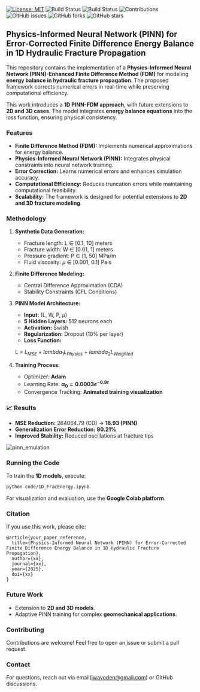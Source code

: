 [![License: MIT](https://img.shields.io/badge/License-MIT-yellow.svg)](https://opensource.org/licenses/MIT)
![Build Status](https://img.shields.io/badge/PINN-yes-green)
![Build Status](https://img.shields.io/badge/FDM-yes-blue)
![Contributions](https://img.shields.io/badge/contributions-welcome-gold)
![GitHub issues](https://img.shields.io/github/issues/DennisWayo/PINN-FDM-FracEnergyBalance)
![GitHub forks](https://img.shields.io/github/forks/DennisWayo/PINN-FDM-FracEnergyBalance)
![GitHub stars](https://img.shields.io/github/stars/DennisWayo/PINN-FDM-FracEnergyBalance)


## Physics-Informed Neural Network (PINN) for Error-Corrected Finite Difference Energy Balance in 1D Hydraulic Fracture Propagation

This repository contains the implementation of a **Physics-Informed Neural Network (PINN)-Enhanced Finite Difference Method (FDM)** for modeling **energy balance in hydraulic fracture propagation**. The proposed framework corrects numerical errors in real-time while preserving computational efficiency.

This work introduces a **1D PINN-FDM approach**, with future extensions to **2D and 3D cases**. The model integrates **energy balance equations** into the loss function, ensuring physical consistency.


### Features
- **Finite Difference Method (FDM):** Implements numerical approximations for energy balance.
- **Physics-Informed Neural Network (PINN):** Integrates physical constraints into neural network training.
- **Error Correction:** Learns numerical errors and enhances simulation accuracy.
- **Computational Efficiency:** Reduces truncation errors while maintaining computational feasibility.
- **Scalability:** The framework is designed for potential extensions to **2D and 3D fracture modeling**.


### Methodology
1. **Synthetic Data Generation:** 
   - Fracture length: L $\in$ [0.1, 10] meters
   - Fracture width:  W $\in$ [0.01, 1] meters
   - Pressure gradient: P $\in$ [1, 50] MPa/m
   - Fluid viscosity: $\mu$ $\in$ [0.001, 0.1] Pa·s

2. **Finite Difference Modeling:**
   - Central Difference Approximation (CDA)
   - Stability Constraints (CFL Conditions)

3. **PINN Model Architecture:**
   - **Input:** (L, W, P, $\mu$)
   - **5 Hidden Layers:** 512 neurons each
   - **Activation:** Swish
   - **Regularization:** Dropout (10% per layer)
   - **Loss Function:** 
     
   L = $L_{MSE}$ + $lambda_1 L_{Physics}$ + $lambda_2 L_{Weighted}$
     

4. **Training Process:**
   - Optimizer: **Adam**
   - Learning Rate: **$\alpha_0 = 0.0003 e^{-0.9t}$**
   - Convergence Tracking: **Animated training visualization**
  

### 📈 Results
- **MSE Reduction:** 264064.79 (CD) → **18.93 (PINN)**
- **Generalization Error Reduction:** **90.21%**
- **Improved Stability:** Reduced oscillations at fracture tips

![pinn_emulation](https://github.com/user-attachments/assets/7e57081e-b747-4e18-a13e-0787b3b2f80e)


### Running the Code
To train the **1D models**, execute:

```bash
python code/1D_FracEnergy.ipynb
```
For visualization and evaluation, use the **Google Colab platform**.

### Citation
If you use this work, please cite:

```
@article{your_paper_reference,
  title={Physics-Informed Neural Network (PINN) for Error-Corrected Finite Difference Energy Balance in 1D Hydraulic Fracture Propagation},
  author={xx},
  journal={xx},
  year={2025},
  doi={xx}
}
```

### Future Work
- Extension to **2D and 3D models**.
- Adaptive PINN training for complex **geomechanical applications**.

### Contributing
Contributions are welcome! Feel free to open an issue or submit a pull request.

### Contact
For questions, reach out via email(iwayoden@gmail.com) or GitHub discussions.

